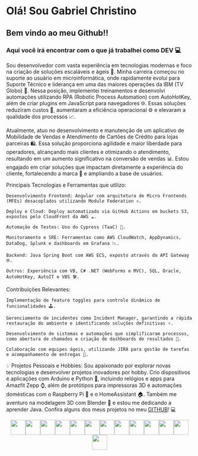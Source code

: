# Olá! Sou Gabriel Christino
## Bem vindo ao meu Github!!
### Aqui você irá encontrar com o que já trabalhei como DEV 💻

Sou desenvolvedor com vasta experiência em tecnologias modernas e foco na criação de soluções escaláveis e ágeis 🚀. Minha carreira começou no suporte ao usuário em microinformática, onde rapidamente evoluí para Suporte Técnico e liderança em uma das maiores operações da IBM (TV Globo) 🎥. Nessa posição, implementei treinamentos e desenvolvi automações utilizando RPA (Robotic Process Automation) com AutoHotKey, além de criar plugins em JavaScript para navegadores 🌐. Essas soluções reduziram custos 💸, aumentaram a eficiência operacional ⚙️ e elevaram a qualidade dos processos 📈.

Atualmente, atuo no desenvolvimento e manutenção de um aplicativo de Mobilidade de Vendas e Atendimento de Cartões de Crédito para lojas parceiras 🛍️. Essa solução proporciona agilidade e maior liberdade para operadores, alcançando mais clientes e otimizando o atendimento, resultando em um aumento significativo na conversão de vendas 📊. Estou engajado em criar soluções que impactam diretamente a experiência do cliente, fortalecendo a marca 🌟 e ampliando a base de usuários.

Principais Tecnologias e Ferramentas que utilizo:

    Desenvolvimento Frontend: Angular com arquitetura de Micro Frontends (MFEs) desacoplados utilizando Module Federation ⚛️.

    Deploy e Cloud: Deploy automatizado via GitHub Actions em buckets S3, expostos pelo CloudFront da AWS ☁️.

    Automação de Testes: Uso do Cypress (TaaC) 🧪.

    Monitoramento e SRE: Ferramentas como AWS CloudWatch, AppDynamics, DataDog, Splunk e dashboards em Grafana 📉.

    Backend: Java Spring Boot com AWS ECS, exposto através do API Gateway 🌐.

    Outros: Experiência com VB, C# .NET (WebForms e MVC), SQL, Oracle, AutoHotKey, AutoIT e VBS 🛠️.

Contribuições Relevantes:

    Implementação de feature toggles para controle dinâmico de funcionalidades 🕹️.

    Gerenciamento de incidentes como Incident Manager, garantindo a rápida restauração do ambiente e identificando soluções definitivas ⚡.

    Desenvolvimento de sistemas e automações que simplificaram processos, como abertura de chamados e criação de dashboards de resultados 📑.

    Colaboração com equipes ágeis, utilizando JIRA para gestão de tarefas e acompanhamento de entregas 📌.

💡 Projetos Pessoais e Hobbies: Sou apaixonado por explorar novas tecnologias e desenvolver projetos inovadores por hobby. Crio dispositivos e aplicações com Arduino e Python 🐍, incluindo relógios e apps para Amazfit Zepp ⌚, além de protótipos para impressoras 3D e automações domésticas com o Raspberry Pi 🍓 e o HomeAssistant 🏠. Também me aventuro na modelagem 3D com Blender 🎨 e estou me dedicando a aprender Java. Confira alguns dos meus projetos no meu [GITHUB](https://github.com/gabrielchristino/CursoJava)! 💻 

<div align="center">
<img loading="lazy" src="https://cdn.jsdelivr.net/gh/devicons/devicon@latest/icons/angular/angular-original.svg" height="40" /><img loading="lazy" src="https://cdn.jsdelivr.net/gh/devicons/devicon@latest/icons/amazonwebservices/amazonwebservices-original-wordmark.svg" height="40" /><img loading="lazy" src="https://cdn.jsdelivr.net/gh/devicons/devicon@latest/icons/github/github-original.svg" height="40" /><img loading="lazy" src="https://cdn.jsdelivr.net/gh/devicons/devicon@latest/icons/cypressio/cypressio-original.svg" height="40" /><img loading="lazy" src="https://cdn.jsdelivr.net/gh/devicons/devicon@latest/icons/dot-net/dot-net-original-wordmark.svg" height="40" /><img loading="lazy" src="https://cdn.jsdelivr.net/gh/devicons/devicon@latest/icons/csharp/csharp-original.svg" height="40" /><img loading="lazy" src="https://cdn.jsdelivr.net/gh/devicons/devicon@latest/icons/visualbasic/visualbasic-original.svg" height="40" /><img loading="lazy" src="https://cdn.jsdelivr.net/gh/devicons/devicon@latest/icons/php/php-original.svg" height="40" /><img loading="lazy" src="https://cdn.jsdelivr.net/gh/devicons/devicon@latest/icons/mysql/mysql-original-wordmark.svg" height="40" /><img loading="lazy" src="https://cdn.jsdelivr.net/gh/devicons/devicon@latest/icons/python/python-original.svg" height="40" /><img loading="lazy" src="https://cdn.jsdelivr.net/gh/devicons/devicon@latest/icons/arduino/arduino-original.svg" height="40" /><img loading="lazy" src="https://cdn.jsdelivr.net/gh/devicons/devicon@latest/icons/blender/blender-original.svg" height="40" /><img loading="lazy" src="https://cdn.jsdelivr.net/gh/devicons/devicon@latest/icons/java/java-original-wordmark.svg" height="40" />
</div>
